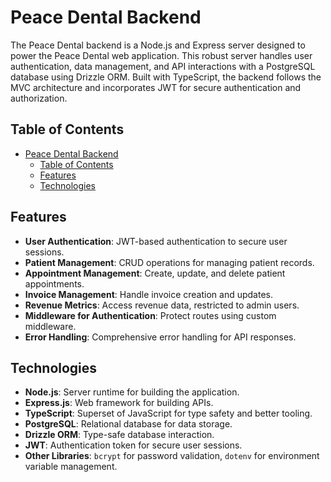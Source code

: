 # Peace Dental Backend

The Peace Dental backend is a Node.js and Express server designed to power the Peace Dental web application. This robust server handles user authentication, data management, and API interactions with a PostgreSQL database using Drizzle ORM. Built with TypeScript, the backend follows the MVC architecture and incorporates JWT for secure authentication and authorization.

## Table of Contents

- [Peace Dental Backend](#peace-dental-backend)
  - [Table of Contents](#table-of-contents)
  - [Features](#features)
  - [Technologies](#technologies)


## Features

- **User Authentication**: JWT-based authentication to secure user sessions.
- **Patient Management**: CRUD operations for managing patient records.
- **Appointment Management**: Create, update, and delete patient appointments.
- **Invoice Management**: Handle invoice creation and updates.
- **Revenue Metrics**: Access revenue data, restricted to admin users.
- **Middleware for Authentication**: Protect routes using custom middleware.
- **Error Handling**: Comprehensive error handling for API responses.

## Technologies

- **Node.js**: Server runtime for building the application.
- **Express.js**: Web framework for building APIs.
- **TypeScript**: Superset of JavaScript for type safety and better tooling.
- **PostgreSQL**: Relational database for data storage.
- **Drizzle ORM**: Type-safe database interaction.
- **JWT**: Authentication token for secure user sessions.
- **Other Libraries**: `bcrypt` for password validation, `dotenv` for environment variable management.



